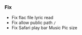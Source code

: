 
### Fix

- Fix flac file lyric read
- Fix allow public path `/`
- Fix Safari play bar Music Pic size
